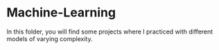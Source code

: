 # Machine-Learning
In this folder, you will find some projects where I practiced with different models of varying complexity.
